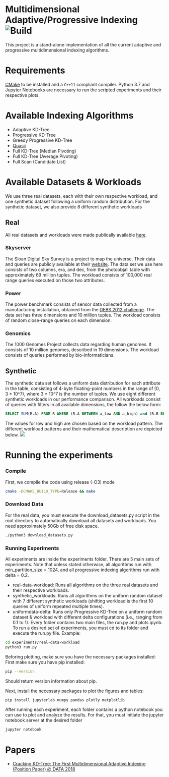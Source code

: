 # Multidimensional Adaptive/Progressive Indexing ![Build](https://github.com/pdet/MultidimensionalAdaptiveIndexing/workflows/CI/badge.svg)

This project is a stand-alone implementation of all the current adaptive and progressive multidimensional indexing algorithms.

# Requirements
[CMake](https://cmake.org) to be installed and a `C++11` compliant compiler. Python 3.7 and Jupyter Notebooks are necessary to run the scripted experiments and their respective plots.

# Available Indexing Algorithms
* Adaptive KD-Tree
* Progressive KD-Tree
* Greedy Progressive KD-Tree
* [Quasii](https://openproceedings.org/2018/conf/edbt/paper-153.pdf)
* Full KD-Tree (Median Pivoting)
* Full KD-Tree (Average Pivoting)
* Full Scan (Candidate List)

# Available Datasets & Workloads
We use three real datasets, each with their own respective workload, and one synthetic dataset following a uniform random distribution. For the synthetic dataset, we also provide 8 different synthetic workloads
## Real
All real datasets and workloads were made publically available [here](https://zenodo.org/record/3835562).
### Skyserver
The Sloan Digital Sky Survey is a project to map the universe. Their data and queries are publicly available at their [website](http://skyserver.sdss.org). The data set we use here consists of two columns, era, and dec, from the photoobjall table with approximately 69 million tuples. The workload consists of 100,000 real range queries executed on those two attributes.
### Power
The power benchmark consists of sensor data collected from a manufacturing installation, obtained from the [DEBS 2012 challenge](https://debs.org/grand-challenges/2012/). The data set has three dimensions and 10 million tuples. The workload consists of random close-range queries on each dimension.
### Genomics 
The 1000 Genomes Project collects data regarding human genomes. It consists of 10 million genomes, described in 19 dimensions. The workload consists of queries performed by bio-informaticians.

## Synthetic 
The synthetic data set follows a uniform data distribution for each attribute in the table, consisting of 4-byte floating-point numbers in the range of \[0, 3 * 10^7), where 3 * 10^7 is the number of tuples. We use eight different synthetic workloads in our performance comparison. All workloads consist of queries with filters in all available dimensions, the follow the below form:
```sql
SELECT SUM(R.A) FROM R WHERE (R.A BETWEEN a_low AND a_high) and (R.B BETWEEN b_low AND b_high) ...
```
The values for low and high are chosen based on the workload pattern. The different workload patterns and their mathematical description are depicted below.
<img src="https://github.com/pholanda/MultidimensionalAdaptiveIndexing/blob/master/img/workloads.png" />

# Running the experiments
### Compile
First, we compile the code using release (-O3) mode
```bash
cmake -DCMAKE_BUILD_TYPE=Release && make
```

### Download Data
For the real data, you must execute the download_datasets.py script in the root directory to automatically download all datasets and workloads. You need approximately 50Gb of free disk space.
```bash
./python3 download_datasets.py
```

### Running Experiments
All experiments are inside the experiments folder. There are 5 main sets of experiments. Note that unless stated otherwise, all algorithms run with min_partition_size = 1024, and all progressive indexing algorithms run with delta = 0.2.
* real-data-workload: Runs all algorithms on the three real datasets and their respective workloads.
* synthetic_workloads: Runs all algorithms on the uniform random dataset with 7 different synthetic workloads (shifting workload is the first 10 queries of uniform repeated multiple times).
* uniformdata-delta: Runs only Progressive KD-Tree on a uniform random dataset & workload with different delta configurations (i.e., ranging from 0.1 to 1).
Every folder contains two main files, the run.py and plots.ipynb.
To run a desired set of experiments, you must cd to its folder and execute the run.py file.
Example:
```bash
cd experiments/real-data-workload
python3 run.py
```

Beforing plotting, make sure you have the necessary packages installed:
First make sure you have pip installed:

``` bash
pip --version
```

Should return version information about pip.

Next, install the necessary packages to plot the figures and tables:

``` bash
pip install jupyterlab numpy pandas plotly matplotlib
```

After running each experiment, each folder contains a python notebook you can use to plot and analyze the results. For that, you must initiate the jupyter notebook server at the desired folder
```bash
jupyter notebook
```


# Papers
* [Cracking KD-Tree: The First Multidimensional Adaptive Indexing (Position Paper) @ DATA 2018](https://pdet.github.io/assets/papers/MultCracking.pdf)
